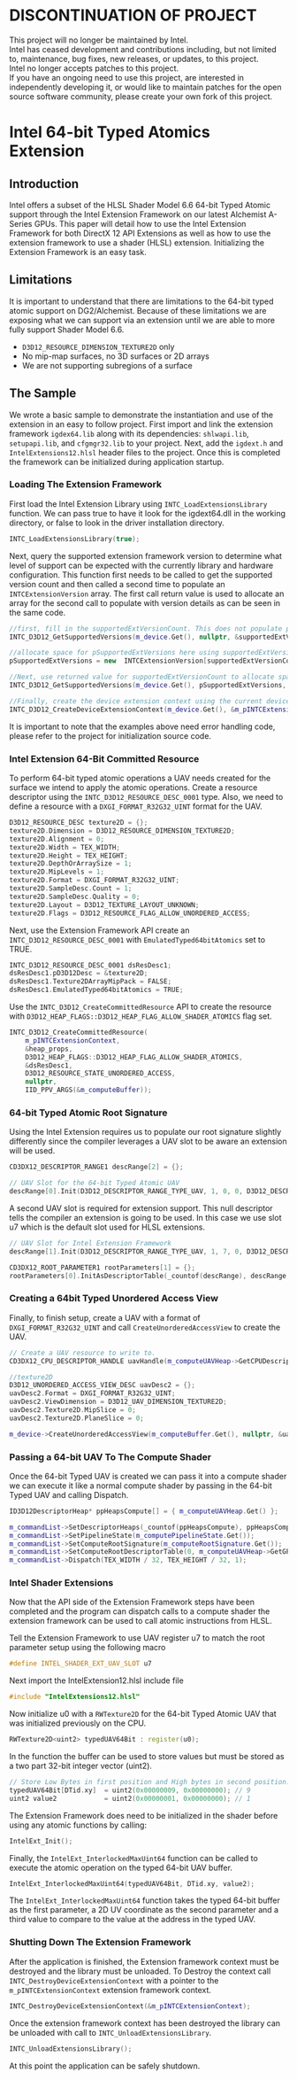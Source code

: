 # DISCONTINUATION OF PROJECT #  
This project will no longer be maintained by Intel.  
Intel has ceased development and contributions including, but not limited to, maintenance, bug fixes, new releases, or updates, to this project.  
Intel no longer accepts patches to this project.  
 If you have an ongoing need to use this project, are interested in independently developing it, or would like to maintain patches for the open source software community, please create your own fork of this project.  
  

# Intel 64-bit Typed Atomics Extension

## Introduction

Intel offers a subset of the HLSL Shader Model 6.6 64-bit Typed Atomic support through the Intel Extension Framework on our latest Alchemist A-Series GPUs. This paper will detail how to use the Intel Extension Framework for both DirectX 12 API Extensions as well as how to use the extension framework to use a shader (HLSL) extension. Initializing the Extension Framework is an easy task.  

## Limitations

It is important to understand that there are limitations to the 64-bit typed atomic support on DG2/Alchemist. Because of these limitations we are exposing what we can support via an extension until we are able to more fully support Shader Model 6.6. 

- ```D3D12_RESOURCE_DIMENSION_TEXTURE2D``` only
- No mip-map surfaces, no 3D surfaces or 2D arrays
- We are not supporting subregions of a surface

## The Sample

We wrote a basic sample to demonstrate the instantiation and use of the extension in an easy to follow project. First import and link the extension framework ```igdex64.lib``` along with its dependencies: ```shlwapi.lib```, ```setupapi.lib```, and ```cfgmgr32.lib``` to your project. Next, add the ```igdext.h``` and ```IntelExtensions12.hlsl``` header files to the project. Once this is completed the framework can be initialized during application startup.

### Loading The Extension Framework

First load the Intel Extension Library using ```INTC_LoadExtensionsLibrary``` function. We can pass true to have it look for the igdext64.dll in the working directory, or false to look in the driver installation directory.  
```c++
INTC_LoadExtensionsLibrary(true);
```
Next, query the supported extension framework version to determine what level of support can be expected with the currently library and hardware configuration. This function first needs to be called to get the supported version count and then called a second time to populate an ```INTCExtensionVersion``` array.  The first call return value is used to allocate an array for the second call to populate with version details as can be seen in the same code.
```c++
//first, fill in the supportedExtVersionCount. This does not populate pSupportedExtVersions  
INTC_D3D12_GetSupportedVersions(m_device.Get(), nullptr, &supportedExtVersionCount);

//allocate space for pSupportedExtVersions here using supportedExtVersionCount
pSupportedExtVersions = new  INTCExtensionVersion[supportedExtVersionCount]{}; 

//Next, use returned value for supportedExtVersionCount to allocate space for the supported extensions  
INTC_D3D12_GetSupportedVersions(m_device.Get(), pSupportedExtVersions, &supportedExtVersionCount);

//Finally, create the device extension context using the current device. The m_pINTCExtensionContext object will be used to call the Extension API functions.
INTC_D3D12_CreateDeviceExtensionContext(m_device.Get(), &m_pINTCExtensionContext, &intcExtensionInfo, nullptr);
```
It is important to note that the examples above need error handling code, please refer to the project for initialization source code.

### Intel Extension 64-Bit Committed Resource

To perform 64-bit typed atomic operations a UAV needs created for the surface we intend to apply the atomic operations. Create a resource descriptor using the ```INTC_D3D12_RESOURCE_DESC_0001``` type. Also, we need to define a resource with a ```DXGI_FORMAT_R32G32_UINT```  format for the UAV.
```c++
D3D12_RESOURCE_DESC texture2D = {};
texture2D.Dimension = D3D12_RESOURCE_DIMENSION_TEXTURE2D;
texture2D.Alignment = 0;
texture2D.Width = TEX_WIDTH;
texture2D.Height = TEX_HEIGHT;
texture2D.DepthOrArraySize = 1;
texture2D.MipLevels = 1;
texture2D.Format = DXGI_FORMAT_R32G32_UINT;
texture2D.SampleDesc.Count = 1;
texture2D.SampleDesc.Quality = 0;
texture2D.Layout = D3D12_TEXTURE_LAYOUT_UNKNOWN;
texture2D.Flags = D3D12_RESOURCE_FLAG_ALLOW_UNORDERED_ACCESS;
```
Next, use the Extension Framework API create an ```INTC_D3D12_RESOURCE_DESC_0001``` with ```EmulatedTyped64bitAtomics``` set to TRUE.
```c++
INTC_D3D12_RESOURCE_DESC_0001 dsResDesc1;
dsResDesc1.pD3D12Desc = &texture2D;
dsResDesc1.Texture2DArrayMipPack = FALSE;
dsResDesc1.EmulatedTyped64bitAtomics = TRUE;
```
Use the ```INTC_D3D12_CreateCommittedResource``` API to create the resource with ```D3D12_HEAP_FLAGS::D3D12_HEAP_FLAG_ALLOW_SHADER_ATOMICS``` flag set.
```c++
INTC_D3D12_CreateCommittedResource(
	m_pINTCExtensionContext,
	&heap_props,
	D3D12_HEAP_FLAGS::D3D12_HEAP_FLAG_ALLOW_SHADER_ATOMICS,
	&dsResDesc1,
	D3D12_RESOURCE_STATE_UNORDERED_ACCESS,
	nullptr,
	IID_PPV_ARGS(&m_computeBuffer));
```
### 64-bit Typed Atomic Root Signature

Using the Intel Extension requires us to populate our root signature slightly differently since the compiler leverages a UAV slot to be aware an extension will be used.
```c++
CD3DX12_DESCRIPTOR_RANGE1 descRange[2] = {};

// UAV Slot for the 64-bit Typed Atomic UAV
descRange[0].Init(D3D12_DESCRIPTOR_RANGE_TYPE_UAV, 1, 0, 0, D3D12_DESCRIPTOR_RANGE_FLAG_DATA_VOLATILE, 0);
```
A second UAV slot is required for extension support. This null descriptor tells the compiler an extension is going to be used. In this case we use slot u7 which is the default slot used for HLSL extensions.
```c++
// UAV Slot for Intel Extension Framework
descRange[1].Init(D3D12_DESCRIPTOR_RANGE_TYPE_UAV, 1, 7, 0, D3D12_DESCRIPTOR_RANGE_FLAG_DATA_VOLATILE, 0);

CD3DX12_ROOT_PARAMETER1 rootParameters[1] = {};
rootParameters[0].InitAsDescriptorTable(_countof(descRange), descRange, D3D12_SHADER_VISIBILITY_ALL);
```
### Creating a 64bit Typed Unordered Access View

Finally, to finish setup, create a UAV with a format of ```DXGI_FORMAT_R32G32_UINT``` and call ```CreateUnorderedAccessView``` to create the UAV.
```c++
// Create a UAV resource to write to.
CD3DX12_CPU_DESCRIPTOR_HANDLE uavHandle(m_computeUAVHeap->GetCPUDescriptorHandleForHeapStart());

//texture2D
D3D12_UNORDERED_ACCESS_VIEW_DESC uavDesc2 = {};
uavDesc2.Format = DXGI_FORMAT_R32G32_UINT;
uavDesc2.ViewDimension = D3D12_UAV_DIMENSION_TEXTURE2D;
uavDesc2.Texture2D.MipSlice = 0;
uavDesc2.Texture2D.PlaneSlice = 0;

m_device->CreateUnorderedAccessView(m_computeBuffer.Get(), nullptr, &uavDesc2, uavHandle);
```
### Passing a 64-bit UAV To The Compute Shader

Once the 64-bit Typed UAV is created we can pass it into a compute shader we can execute it like a normal compute shader by passing in the 64-bit Typed UAV and calling Dispatch.
```c++
ID3D12DescriptorHeap* ppHeapsCompute[] = { m_computeUAVHeap.Get() };

m_commandList->SetDescriptorHeaps(_countof(ppHeapsCompute), ppHeapsCompute);
m_commandList->SetPipelineState(m_computePipelineState.Get());
m_commandList->SetComputeRootSignature(m_computeRootSignature.Get());
m_commandList->SetComputeRootDescriptorTable(0, m_computeUAVHeap->GetGPUDescriptorHandleForHeapStart());
m_commandList->Dispatch(TEX_WIDTH / 32, TEX_HEIGHT / 32, 1);
```
### Intel Shader Extensions

Now that the API side of the Extension Framework steps have been completed and the program can dispatch calls to a compute shader the extension framework can be used to call atomic instructions from HLSL.

Tell the Extension Framework to use UAV register u7 to match the root parameter setup using the following macro
```c++
#define INTEL_SHADER_EXT_UAV_SLOT u7
```
Next import the IntelExtension12.hlsl include file
```c++
#include "IntelExtensions12.hlsl"
```
Now initialize u0 with a ```RWTexture2D``` for the 64-bit Typed Atomic UAV that was initialized previously on the CPU.
```c++
RWTexture2D<uint2> typedUAV64Bit : register(u0);
```
In the function the buffer can be used to store values but must be stored as a two part 32-bit integer vector (uint2).
```c++
// Store Low Bytes in first position and High bytes in second position.
typedUAV64Bit[DTid.xy] 	= uint2(0x00000009, 0x00000000); // 9
uint2 value2 			= uint2(0x00000001, 0x00000000); // 1
```
The Extension Framework does need to be initialized in the shader before using any atomic functions by calling:
```c++
IntelExt_Init();
```
Finally, the ```IntelExt_InterlockedMaxUint64``` function can be called to execute the atomic operation on the typed 64-bit UAV buffer.
```c++
IntelExt_InterlockedMaxUint64(typedUAV64Bit, DTid.xy, value2);
```
The ```IntelExt_InterlockedMaxUint64``` function takes the typed 64-bit buffer as the first parameter, a 2D UV coordinate as the second parameter and a third value to compare to the value at the address in the typed UAV.

### Shutting Down The Extension Framework

After the application is finished, the Extension framework context must be destroyed and the library must be unloaded. To Destroy the context call ```INTC_DestroyDeviceExtensionContext```  with a pointer to  the  ```m_pINTCExtensionContext``` extension framework context.
```c++
INTC_DestroyDeviceExtensionContext(&m_pINTCExtensionContext);
```
Once the extension framework context has been destroyed the library can be unloaded with call to ```INTC_UnloadExtensionsLibrary```.
```c++
INTC_UnloadExtensionsLibrary();
```
At this point the application can be safely shutdown.
